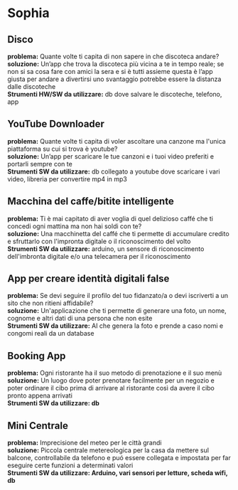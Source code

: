 # Sophia
## Disco
**problema:** Quante volte ti capita di non sapere in che discoteca andare? <br>
**soluzione:** Un’app che trova la discoteca più vicina a te in tempo reale;
se non si sa cosa fare con amici la sera e si è tutti assieme questa è l’app giusta per andare a divertirsi
uno svantaggio potrebbe essere la distanza dalle discoteche <br>
**Strumenti HW/SW da utilizzare:** db dove salvare le discoteche, telefono, app 

## YouTube Downloader
**problema:** Quante volte ti capita di voler ascoltare una canzone ma l'unica piattaforma su cui si trova è youtube? <br>
**soluzione:** Un’app per scaricare le tue canzoni e i tuoi video preferiti e portarli sempre con te <br>
**Strumenti SW da utilizzare:** db collegato a youtube dove scaricare i vari video, libreria per convertire mp4 in mp3 

## Macchina del caffe/bitite intelligente
**problema:** Ti è mai capitato di aver voglia di quel delizioso caffé che ti concedi ogni mattina ma non hai soldi con te? <br>
**soluzione:** Una macchinetta del caffé che ti permette di accumulare credito e sfruttarlo con l'impronta digitale o il riconoscimento del volto <br>
**Strumenti SW da utilizzare:** arduino, un sensore di riconoscimento dell'imbronta digitale e/o una telecamera per il riconoscimento

## App per creare identità digitali false
**problema:** Se devi seguire il profilo del tuo fidanzato/a o devi iscriverti a un sito che non ritieni affidabile? <br>
**soluzione:** Un'applicazione che ti permette di generare una foto, un nome, cognome e altri dati di una persona che non esite <br>
**Strumenti SW da utilizzare:** AI che genera la foto e prende a caso nomi e congomi reali da un database

## Booking App
**problema:** Ogni ristorante ha il suo metodo di prenotazione e il suo menù <br>
**soluzione:** Un luogo dove poter prenotare facilmente per un negozio e poter ordinare il cibo prima di arrivare al ristorante così da avere il cibo pronto appena arrivati<br>
**Strumenti SW da utilizzare: db**

## Mini Centrale 
**problema:** Imprecisione del meteo per le città grandi <br>
**soluzione:** Piccola centrale metereologica per la casa da mettere sul balcone, controllabile da telefono e puó essere collegata e impostata per far eseguire certe funzioni a determinati valori<br>
**Strumenti SW da utilizzare: Arduino, vari sensori per letture, scheda wifi, db** 
